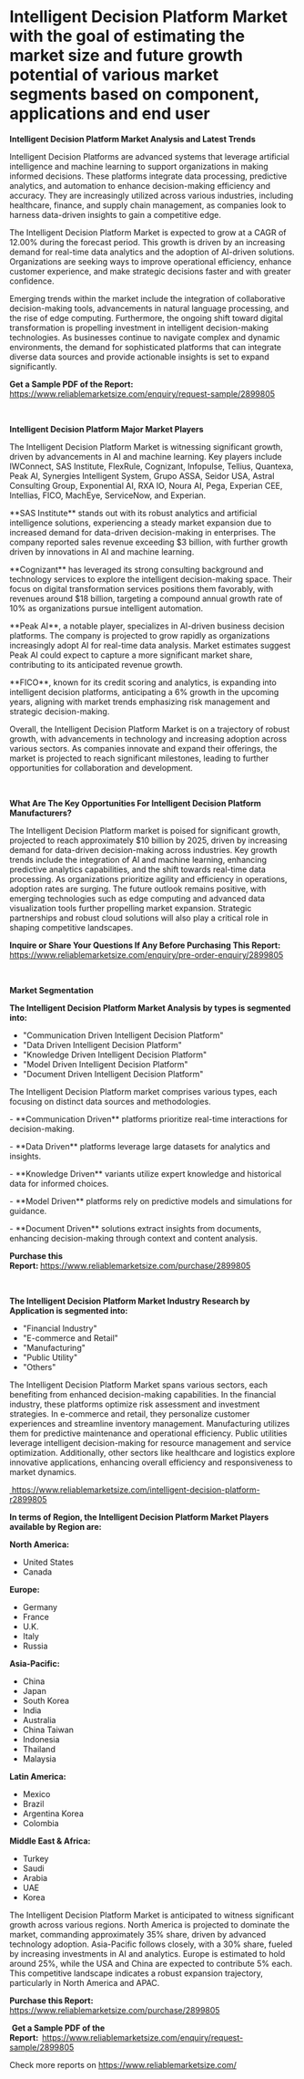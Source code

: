 <p><h1>Intelligent Decision Platform Market with the goal of estimating the market size and future growth potential of various market segments based on component, applications and end user</h1></p><p><strong>Intelligent Decision Platform Market Analysis and Latest Trends</strong></p>
<p><p>Intelligent Decision Platforms are advanced systems that leverage artificial intelligence and machine learning to support organizations in making informed decisions. These platforms integrate data processing, predictive analytics, and automation to enhance decision-making efficiency and accuracy. They are increasingly utilized across various industries, including healthcare, finance, and supply chain management, as companies look to harness data-driven insights to gain a competitive edge.</p><p>The Intelligent Decision Platform Market is expected to grow at a CAGR of 12.00% during the forecast period. This growth is driven by an increasing demand for real-time data analytics and the adoption of AI-driven solutions. Organizations are seeking ways to improve operational efficiency, enhance customer experience, and make strategic decisions faster and with greater confidence.</p><p>Emerging trends within the market include the integration of collaborative decision-making tools, advancements in natural language processing, and the rise of edge computing. Furthermore, the ongoing shift toward digital transformation is propelling investment in intelligent decision-making technologies. As businesses continue to navigate complex and dynamic environments, the demand for sophisticated platforms that can integrate diverse data sources and provide actionable insights is set to expand significantly.</p></p>
<p><strong>Get a Sample PDF of the Report:&nbsp;</strong> <a href="https://www.reliablemarketsize.com/enquiry/request-sample/2899805?utm_campaign=3176&utm_medium=2&utm_source=Github&utm_content=ia&utm_term=16032025&utm_id=intelligent-decision-platform">https://www.reliablemarketsize.com/enquiry/request-sample/2899805</a></p>
<p>&nbsp;</p>
<p><strong>Intelligent Decision Platform Major Market Players</strong></p>
<p><p>The Intelligent Decision Platform Market is witnessing significant growth, driven by advancements in AI and machine learning. Key players include IWConnect, SAS Institute, FlexRule, Cognizant, Infopulse, Tellius, Quantexa, Peak AI, Synergies Intelligent System, Grupo ASSA, Seidor USA, Astral Consulting Group, Exponential AI, RXA IO, Noura AI, Pega, Experian CEE, Intellias, FICO, MachEye, ServiceNow, and Experian.</p><p>**SAS Institute** stands out with its robust analytics and artificial intelligence solutions, experiencing a steady market expansion due to increased demand for data-driven decision-making in enterprises. The company reported sales revenue exceeding $3 billion, with further growth driven by innovations in AI and machine learning.</p><p>**Cognizant** has leveraged its strong consulting background and technology services to explore the intelligent decision-making space. Their focus on digital transformation services positions them favorably, with revenues around $18 billion, targeting a compound annual growth rate of 10% as organizations pursue intelligent automation.</p><p>**Peak AI**, a notable player, specializes in AI-driven business decision platforms. The company is projected to grow rapidly as organizations increasingly adopt AI for real-time data analysis. Market estimates suggest Peak AI could expect to capture a more significant market share, contributing to its anticipated revenue growth.</p><p>**FICO**, known for its credit scoring and analytics, is expanding into intelligent decision platforms, anticipating a 6% growth in the upcoming years, aligning with market trends emphasizing risk management and strategic decision-making.</p><p>Overall, the Intelligent Decision Platform Market is on a trajectory of robust growth, with advancements in technology and increasing adoption across various sectors. As companies innovate and expand their offerings, the market is projected to reach significant milestones, leading to further opportunities for collaboration and development.</p></p>
<p>&nbsp;</p>
<p><strong>What Are The Key Opportunities For Intelligent Decision Platform Manufacturers?</strong></p>
<p><p>The Intelligent Decision Platform market is poised for significant growth, projected to reach approximately $10 billion by 2025, driven by increasing demand for data-driven decision-making across industries. Key growth trends include the integration of AI and machine learning, enhancing predictive analytics capabilities, and the shift towards real-time data processing. As organizations prioritize agility and efficiency in operations, adoption rates are surging. The future outlook remains positive, with emerging technologies such as edge computing and advanced data visualization tools further propelling market expansion. Strategic partnerships and robust cloud solutions will also play a critical role in shaping competitive landscapes.</p></p>
<p><strong>Inquire or Share Your Questions If Any Before Purchasing This Report:</strong> <a href="https://www.reliablemarketsize.com/enquiry/pre-order-enquiry/2899805?utm_campaign=3176&utm_medium=2&utm_source=Github&utm_content=ia&utm_term=16032025&utm_id=intelligent-decision-platform">https://www.reliablemarketsize.com/enquiry/pre-order-enquiry/2899805</a></p>
<p>&nbsp;</p>
<p><strong>Market Segmentation</strong></p>
<p><strong>The Intelligent Decision Platform Market Analysis by types is segmented into:</strong></p>
<p><ul><li>"Communication Driven Intelligent Decision Platform"</li><li>"Data Driven Intelligent Decision Platform"</li><li>"Knowledge Driven Intelligent Decision Platform"</li><li>"Model Driven Intelligent Decision Platform"</li><li>"Document Driven Intelligent Decision Platform"</li></ul></p>
<p><p>The Intelligent Decision Platform market comprises various types, each focusing on distinct data sources and methodologies. </p><p>- **Communication Driven** platforms prioritize real-time interactions for decision-making.</p><p>- **Data Driven** platforms leverage large datasets for analytics and insights.</p><p>- **Knowledge Driven** variants utilize expert knowledge and historical data for informed choices.</p><p>- **Model Driven** platforms rely on predictive models and simulations for guidance.</p><p>- **Document Driven** solutions extract insights from documents, enhancing decision-making through context and content analysis.</p></p>
<p><strong>Purchase this Report:&nbsp;</strong><a href="https://www.reliablemarketsize.com/purchase/2899805?utm_campaign=3176&utm_medium=2&utm_source=Github&utm_content=ia&utm_term=16032025&utm_id=intelligent-decision-platform">https://www.reliablemarketsize.com/purchase/2899805</a></p>
<p>&nbsp;</p>
<p><strong>The Intelligent Decision Platform Market Industry Research by Application is segmented into:</strong></p>
<p><ul><li>"Financial Industry"</li><li>"E-commerce and Retail"</li><li>"Manufacturing"</li><li>"Public Utility"</li><li>"Others"</li></ul></p>
<p><p>The Intelligent Decision Platform Market spans various sectors, each benefiting from enhanced decision-making capabilities. In the financial industry, these platforms optimize risk assessment and investment strategies. In e-commerce and retail, they personalize customer experiences and streamline inventory management. Manufacturing utilizes them for predictive maintenance and operational efficiency. Public utilities leverage intelligent decision-making for resource management and service optimization. Additionally, other sectors like healthcare and logistics explore innovative applications, enhancing overall efficiency and responsiveness to market dynamics.</p></p>
<p><a href="https://www.reliablemarketsize.com/intelligent-decision-platform-r2899805?utm_campaign=3176&utm_medium=2&utm_source=Github&utm_content=ia&utm_term=16032025&utm_id=intelligent-decision-platform">&nbsp;https://www.reliablemarketsize.com/intelligent-decision-platform-r2899805</a></p>
<p><strong>In terms of Region, the Intelligent Decision Platform Market Players available by Region are:</strong></p>
<p>
    <p> <strong> North America: </strong>
        <ul>
            <li>United States</li>
            <li>Canada</li>
        </ul>
        </p> 
    <p> <strong> Europe: </strong>
        <ul>
            <li>Germany</li>
            <li>France</li>
            <li>U.K.</li>
            <li>Italy</li>
            <li>Russia</li>
        </ul>
        </p> 
    <p> <strong> Asia-Pacific: </strong>
        <ul>
            <li>China</li>
            <li>Japan</li>
            <li>South Korea</li>
            <li>India</li>
            <li>Australia</li>
            <li>China Taiwan</li>
            <li>Indonesia</li>
            <li>Thailand</li>
            <li>Malaysia</li>
        </ul>
        </p> 
    <p> <strong> Latin America: </strong>
        <ul>
            <li>Mexico</li>
            <li>Brazil</li>
            <li>Argentina Korea</li>
            <li>Colombia</li>
        </ul>
        </p> 
    <p> <strong> Middle East & Africa: </strong>
        <ul>
            <li>Turkey</li>
            <li>Saudi</li>
            <li>Arabia</li>
            <li>UAE</li>
            <li>Korea</li>
        </ul>
    </p>
    </p>
<p><p>The Intelligent Decision Platform Market is anticipated to witness significant growth across various regions. North America is projected to dominate the market, commanding approximately 35% share, driven by advanced technology adoption. Asia-Pacific follows closely, with a 30% share, fueled by increasing investments in AI and analytics. Europe is estimated to hold around 25%, while the USA and China are expected to contribute 5% each. This competitive landscape indicates a robust expansion trajectory, particularly in North America and APAC.</p></p>
<p><strong>Purchase this Report: </strong><a href="https://www.reliablemarketsize.com/purchase/2899805?utm_campaign=3176&utm_medium=2&utm_source=Github&utm_content=ia&utm_term=16032025&utm_id=intelligent-decision-platform">https://www.reliablemarketsize.com/purchase/2899805</a></p>
<p>&nbsp;<strong>Get a Sample PDF of the Report:&nbsp;&nbsp;</strong><a href="https://www.reliablemarketsize.com/enquiry/request-sample/2899805?utm_campaign=3176&utm_medium=2&utm_source=Github&utm_content=ia&utm_term=16032025&utm_id=intelligent-decision-platform">https://www.reliablemarketsize.com/enquiry/request-sample/2899805</a></p>
<p><strong></strong></p>
<p>Check more reports on <a href="https://www.reliablemarketsize.com/?utm_campaign=3176&utm_medium=2&utm_source=Github&utm_content=ia&utm_term=16032025&utm_id=intelligent-decision-platform">https://www.reliablemarketsize.com/</a></p>